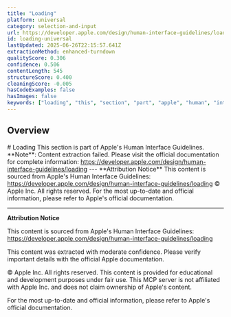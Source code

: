 ```yaml
---
title: "Loading"
platform: universal
category: selection-and-input
url: https://developer.apple.com/design/human-interface-guidelines/loading
id: loading-universal
lastUpdated: 2025-06-26T22:15:57.641Z
extractionMethod: enhanced-turndown
qualityScore: 0.306
confidence: 0.506
contentLength: 545
structureScore: 0.400
cleaningScore: -0.005
hasCodeExamples: false
hasImages: false
keywords: ["loading", "this", "section", "part", "apple", "human", "interface", "guidelines", "note", "content"]
---
```

## Overview

\# Loading This section is part of Apple's Human Interface Guidelines. \*\*Note\*\*: Content extraction failed. Please visit the official documentation for complete information: https://developer.apple.com/design/human-interface-guidelines/loading --- \*\*Attribution Notice\*\* This content is sourced from Apple's Human Interface Guidelines: https://developer.apple.com/design/human-interface-guidelines/loading © Apple Inc. All rights reserved. For the most up-to-date and official information, please refer to Apple's official documentation.

---

**Attribution Notice**

This content is sourced from Apple's Human Interface Guidelines: https://developer.apple.com/design/human-interface-guidelines/loading

This content was extracted with moderate confidence. Please verify important details with the official Apple documentation.

© Apple Inc. All rights reserved. This content is provided for educational and development purposes under fair use. This MCP server is not affiliated with Apple Inc. and does not claim ownership of Apple's content.

For the most up-to-date and official information, please refer to Apple's official documentation.
